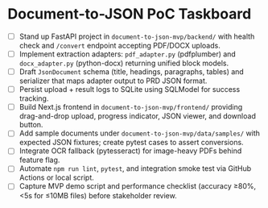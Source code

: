 # Document-to-JSON PoC Taskboard

- [ ] Stand up FastAPI project in `document-to-json-mvp/backend/` with health check and `/convert` endpoint accepting PDF/DOCX uploads.
- [ ] Implement extraction adapters: `pdf_adapter.py` (pdfplumber) and `docx_adapter.py` (python-docx) returning unified block models.
- [ ] Draft `JsonDocument` schema (title, headings, paragraphs, tables) and serializer that maps adapter output to PRD JSON format.
- [ ] Persist upload + result logs to SQLite using SQLModel for success tracking.
- [ ] Build Next.js frontend in `document-to-json-mvp/frontend/` providing drag-and-drop upload, progress indicator, JSON viewer, and download button.
- [ ] Add sample documents under `document-to-json-mvp/data/samples/` with expected JSON fixtures; create pytest cases to assert conversions.
- [ ] Integrate OCR fallback (pytesseract) for image-heavy PDFs behind feature flag.
- [ ] Automate `npm run lint`, `pytest`, and integration smoke test via GitHub Actions or local script.
- [ ] Capture MVP demo script and performance checklist (accuracy ≥80%, <5s for ≤10MB files) before stakeholder review.
